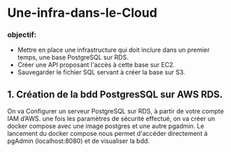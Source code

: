 # Une-infra-dans-le-Cloud

### objectif: 

* Mettre en place une infrastructure qui doit inclure dans un premier temps, une base PostgreSQL sur RDS.
* Créer une API proposant l'accès à cette base sur EC2. 
* Sauvegarder le fichier SQL servant à créer la base sur S3.

## 1. Création de la bdd PostgresSQL sur AWS RDS.

On va Configurer un serveur PostgreSQL sur RDS, à partir de votre compte IAM d’AWS. 
une fois les paramètres de sécurité effectué, on va créer un docker compose avec une image postgres et une autre pgadmin.
Le lancement du docker compose nous permet d'accéder directement à pgAdmin (localhost:8080) et de visualiser la bdd.
